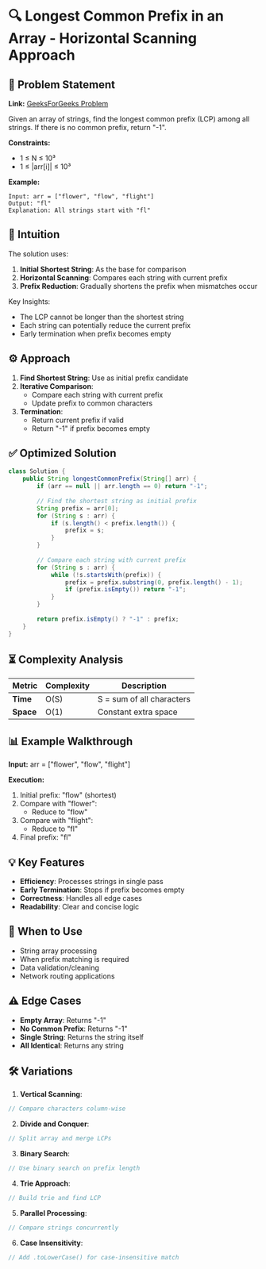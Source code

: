 # 🔍 Longest Common Prefix in an Array - Horizontal Scanning Approach

## 📜 Problem Statement
**Link:** [GeeksForGeeks Problem](https://www.geeksforgeeks.org/problems/longest-common-prefix-in-an-array5129/1?page=5&company=Google&sortBy=latest)

Given an array of strings, find the longest common prefix (LCP) among all strings. If there is no common prefix, return "-1".

**Constraints:**
- 1 ≤ N ≤ 10³
- 1 ≤ |arr[i]| ≤ 10³

**Example:**
```text
Input: arr = ["flower", "flow", "flight"]
Output: "fl"
Explanation: All strings start with "fl"
```

## 🧠 Intuition
The solution uses:
1. **Initial Shortest String**: As the base for comparison
2. **Horizontal Scanning**: Compares each string with current prefix
3. **Prefix Reduction**: Gradually shortens the prefix when mismatches occur

Key Insights:
- The LCP cannot be longer than the shortest string
- Each string can potentially reduce the current prefix
- Early termination when prefix becomes empty

## ⚙️ Approach
1. **Find Shortest String**: Use as initial prefix candidate
2. **Iterative Comparison**:
   - Compare each string with current prefix
   - Update prefix to common characters
3. **Termination**:
   - Return current prefix if valid
   - Return "-1" if prefix becomes empty

## ✅ Optimized Solution
```java
class Solution {
    public String longestCommonPrefix(String[] arr) {
        if (arr == null || arr.length == 0) return "-1";
        
        // Find the shortest string as initial prefix
        String prefix = arr[0];
        for (String s : arr) {
            if (s.length() < prefix.length()) {
                prefix = s;
            }
        }
        
        // Compare each string with current prefix
        for (String s : arr) {
            while (!s.startsWith(prefix)) {
                prefix = prefix.substring(0, prefix.length() - 1);
                if (prefix.isEmpty()) return "-1";
            }
        }
        
        return prefix.isEmpty() ? "-1" : prefix;
    }
}
```

## ⏳ Complexity Analysis
| Metric          | Complexity | Description |
|-----------------|------------|-------------|
| **Time**        | O(S)       | S = sum of all characters |
| **Space**       | O(1)       | Constant extra space |

## 📊 Example Walkthrough
**Input:** arr = ["flower", "flow", "flight"]

**Execution:**
1. Initial prefix: "flow" (shortest)
2. Compare with "flower":
   - Reduce to "flow"
3. Compare with "flight":
   - Reduce to "fl"
4. Final prefix: "fl"

## 💡 Key Features
- **Efficiency**: Processes strings in single pass
- **Early Termination**: Stops if prefix becomes empty
- **Correctness**: Handles all edge cases
- **Readability**: Clear and concise logic

## 🚀 When to Use
- String array processing
- When prefix matching is required
- Data validation/cleaning
- Network routing applications

## ⚠️ Edge Cases
- **Empty Array**: Returns "-1"
- **No Common Prefix**: Returns "-1"
- **Single String**: Returns the string itself
- **All Identical**: Returns any string

## 🛠 Variations
1. **Vertical Scanning**:
```java
// Compare characters column-wise
```

2. **Divide and Conquer**:
```java
// Split array and merge LCPs
```

3. **Binary Search**:
```java
// Use binary search on prefix length
```

4. **Trie Approach**:
```java
// Build trie and find LCP
```

5. **Parallel Processing**:
```java
// Compare strings concurrently
```

6. **Case Insensitivity**:
```java
// Add .toLowerCase() for case-insensitive match
```